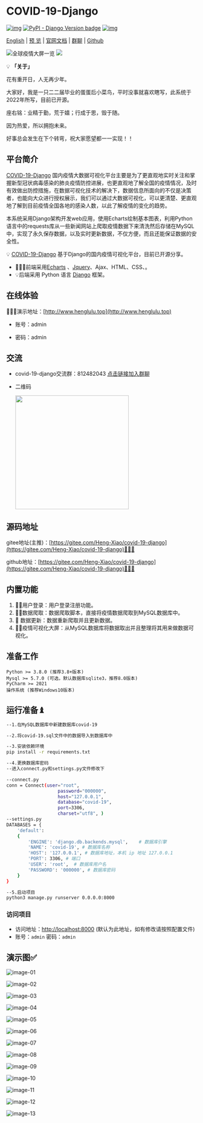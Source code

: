 # COVID-19-Django

[![img](https://img.shields.io/badge/python-%3E=3.8.x-green.svg)](https://python.org/)  [![PyPI - Django Version badge](https://img.shields.io/badge/django%20versions-4.1-blue)](https://docs.djangoproject.com/zh-hans/4.1/) [![img](https://img.shields.io/badge/Echats-%3E%3D%204.2.1-brightgreen)](https://echarts.apache.org/zh/index.html) 

[English](./README.en.md) | [预 览](http://www.henglulu.top) | [官网文档](https://www.django-vue-admin.com) | [群聊](https://qm.qq.com/cgi-bin/qm/qr?k=fOdnHhC8DJlRHGYSnyhoB8P5rgogA6Vs&jump_from=webapi) | [Github](https://github.com/liqianglog/django-vue-admin) 

![全球疫情大屏一览](https://covid-xiao.oss-cn-beijing.aliyuncs.com/1.png?Expires=1681547660&OSSAccessKeyId=TMP.3Kent7JTpEYAoDCGY6HYe4CaqdZcQbRHxTjNRtbS6yBFn2aFBB3ojtwjw72qBKqFCGYXdBeYLtWRZrPBcsi9GzfopGvcbq&Signature=FofsXgwEIYhxJ%2B3cElH%2BxrF1jRc%3D)
![](https://img-blog.csdnimg.cn/b85168a8d7724906ad93fe85f39024c0.png)

💡 **「关于」**

花有重开日，人无再少年。

大家好，我是一只二二届毕业的蛋蛋后小菜鸟，平时没事就喜欢瞎写，此系统于2022年所写，目前已开源。

座右铭：业精于勤，荒于嬉；行成于思，毁于随。

因为热爱，所以拥抱未来。

好事总会发生在下个转弯，祝大家愿望都一一实现！！

## 平台简介

[COVID-19-Django](https://gitee.com/Heng-Xiao/covid-19-django) 国内疫情大数据可视化平台主要是为了更直观地实时关注和掌握新型冠状病毒感染的肺炎疫情防控进展，也更直观地了解全国的疫情情况，及时有效做出防控措施，在数据可视化技术的解决下，数据信息所面向的不仅是决策者，也能向大众进行授权展示，我们可以通过大数据可视化，可以更清楚、更直观地了解到目前疫情全国各地的感染人数，以此了解疫情的变化的趋势。

本系统采用Django架构开发web应用，使用Echarts绘制基本图表，利用Python语言中的requests库从一些新闻网站上爬取疫情数据下来清洗然后存储在MySQL中，实现了永久保存数据，以及实时更新数据，不仅方便，而且还能保证数据的安全性。

💡 [COVID-19-Django](https://gitee.com/Heng-Xiao/covid-19-django) 基于Django的国内疫情可视化平台，目前已开源分享。



* 🧑‍🤝‍🧑前端采用[Echarts](https://echarts.apache.org/zh/index.html) 、[Jquery](https://jquery.com/)、Ajax、HTML、CSS、。
* 💡后端采用 Python 语言 [Django](https://www.djangoproject.com/) 框架。



## 在线体验

👩‍👧‍👦演示地址：[http://www.henglulu.top](http://www.henglulu.top) 

- 账号：admin 

- 密码：admin




## 交流

-  covid-19-django交流群：812482043 [点击链接加入群聊](https://qm.qq.com/cgi-bin/qm/qr?k=aJVwjDvH-Es4MPJQuoO32N0SucK22TE5&jump_from=webapi)

- 二维码

  <img src='http://rt5c1mogb.hn-bkt.clouddn.com/covid/1.png' width='300'>

## 源码地址

gitee地址(主推)：[https://gitee.com/Heng-Xiao/covid-19-django](https://gitee.com/Heng-Xiao/covid-19-django)👩‍👦‍👦

github地址：[https://gitee.com/Heng-Xiao/covid-19-django](https://gitee.com/Heng-Xiao/covid-19-django)👩‍👦‍👦



## 内置功能

1.  👨‍⚕️用户登录：用户登录注册功能。
2.  👩‍⚕️数据爬取：数据爬取脚本，直接将疫情数据爬取到MySQL数据库中。
3.   :grapes: 数据更新：数据重新爬取并且更新数据。
4.  👨‍🎓疫情可视化大屏：从MySQL数据库将数据取出并且整理将其用来做数据可视化。



## 准备工作
~~~
Python >= 3.8.0 (推荐3.8+版本)
Mysql >= 5.7.0 (可选，默认数据库sqlite3，推荐8.0版本)
PyCharm >= 2021
操作系统 (推荐Windows10版本)
~~~

## 运行准备♝

```bash
--1.在MySQL数据库中新建数据库covid-19

--2.将covid-19.sql文件中的数据导入到数据库中

--3.安装依赖环境
pip install -r requirements.txt

--4.更换数据库密码
--进入connect.py和settings.py文件修改下

--connect.py
conn = Connect(user="root",
                   password="000000",
                   host="127.0.0.1",
                   database="covid-19",
                   port=3306,
                   charset="utf8", )
--settings.py
DATABASES = {
    'default':
    {
        'ENGINE': 'django.db.backends.mysql',    # 数据库引擎
        'NAME': 'covid-19', # 数据库名称
        'HOST': '127.0.0.1', # 数据库地址，本机 ip 地址 127.0.0.1
        'PORT': 3306, # 端口
        'USER': 'root',  # 数据库用户名
        'PASSWORD': '000000', # 数据库密码
    }
}

--5.启动项目
python3 manage.py runserver 0.0.0.0:8000
```


### 访问项目

- 访问地址：[http://localhost:8000](http://localhost:8000) (默认为此地址，如有修改请按照配置文件)
- 账号：`admin` 密码：`admin`




## 演示图✅

![image-01](https://covid-xiao.oss-cn-beijing.aliyuncs.com/%E5%B1%8F%E5%B9%95%E6%88%AA%E5%9B%BE%202022-06-27%20230031.png?Expires=1681547587&OSSAccessKeyId=TMP.3Kent7JTpEYAoDCGY6HYe4CaqdZcQbRHxTjNRtbS6yBFn2aFBB3ojtwjw72qBKqFCGYXdBeYLtWRZrPBcsi9GzfopGvcbq&Signature=coxi6cynoUdT0Ek7w6M14S9%2Ffio%3D)

![image-02](https://kfm-waiter.oss-cn-zhangjiakou.aliyuncs.com/dvadmin/img/docs/demo-02.jpg)

![image-03](https://kfm-waiter.oss-cn-zhangjiakou.aliyuncs.com/dvadmin/img/docs/demo-03.jpg)

![image-04](https://kfm-waiter.oss-cn-zhangjiakou.aliyuncs.com/dvadmin/img/docs/demo-04.jpg)

![image-05](https://kfm-waiter.oss-cn-zhangjiakou.aliyuncs.com/dvadmin/img/docs/demo-05.jpg)

![image-06](https://kfm-waiter.oss-cn-zhangjiakou.aliyuncs.com/dvadmin/img/docs/demo-06.jpg)

![image-07](https://kfm-waiter.oss-cn-zhangjiakou.aliyuncs.com/dvadmin/img/docs/demo-07.jpg)

![image-08](https://kfm-waiter.oss-cn-zhangjiakou.aliyuncs.com/dvadmin/img/docs/demo-08.jpg)

![image-09](https://kfm-waiter.oss-cn-zhangjiakou.aliyuncs.com/dvadmin/img/docs/demo-09.jpg)

![image-10](https://kfm-waiter.oss-cn-zhangjiakou.aliyuncs.com/dvadmin/img/docs/demo-10.jpg)

![image-11](https://kfm-waiter.oss-cn-zhangjiakou.aliyuncs.com/dvadmin/img/docs/demo-11.jpg)

![image-12](https://kfm-waiter.oss-cn-zhangjiakou.aliyuncs.com/dvadmin/img/docs/demo-12.jpg)

![image-13](https://img-blog.csdnimg.cn/b85168a8d7724906ad93fe85f39024c0.png)
